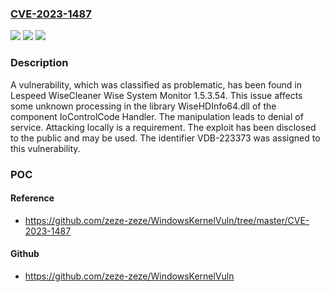 ### [CVE-2023-1487](https://cve.mitre.org/cgi-bin/cvename.cgi?name=CVE-2023-1487)
![](https://img.shields.io/static/v1?label=Product&message=WiseCleaner%20Wise%20System%20Monitor&color=blue)
![](https://img.shields.io/static/v1?label=Version&message=%3D%201.5.3.54%20&color=brighgreen)
![](https://img.shields.io/static/v1?label=Vulnerability&message=CWE-404%20Denial%20of%20Service&color=brighgreen)

### Description

A vulnerability, which was classified as problematic, has been found in Lespeed WiseCleaner Wise System Monitor 1.5.3.54. This issue affects some unknown processing in the library WiseHDInfo64.dll of the component IoControlCode Handler. The manipulation leads to denial of service. Attacking locally is a requirement. The exploit has been disclosed to the public and may be used. The identifier VDB-223373 was assigned to this vulnerability.

### POC

#### Reference
- https://github.com/zeze-zeze/WindowsKernelVuln/tree/master/CVE-2023-1487

#### Github
- https://github.com/zeze-zeze/WindowsKernelVuln

